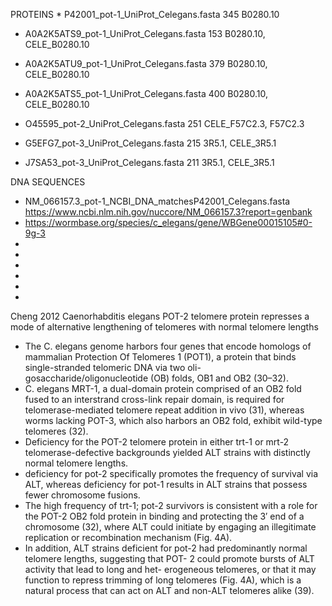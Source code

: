 
PROTEINS
	* P42001_pot-1_UniProt_Celegans.fasta 		345 B0280.10
* A0A2K5ATS9_pot-1_UniProt_Celegans.fasta 	153 B0280.10, CELE_B0280.10
* A0A2K5ATU9_pot-1_UniProt_Celegans.fasta	379 B0280.10, CELE_B0280.10
* A0A2K5ATS5_pot-1_UniProt_Celegans.fasta 	400 B0280.10, CELE_B0280.10

* O45595_pot-2_UniProt_Celegans.fasta		251 CELE_F57C2.3, F57C2.3

* G5EFG7_pot-3_UniProt_Celegans.fasta		215 3R5.1, CELE_3R5.1
* J7SA53_pot-3_UniProt_Celegans.fasta		211 3R5.1, CELE_3R5.1

DNA SEQUENCES
* NM_066157.3_pot-1_NCBI_DNA_matchesP42001_Celegans.fasta https://www.ncbi.nlm.nih.gov/nuccore/NM_066157.3?report=genbank
* https://wormbase.org/species/c_elegans/gene/WBGene00015105#0-9g-3 
* 
* 
* 
* 
* 
* 




Cheng 2012 Caenorhabditis elegans POT-2 telomere protein represses a mode of alternative lengthening of telomeres with normal telomere lengths
* The C. elegans genome harbors four genes that encode
homologs of mammalian Protection Of Telomeres 1 (POT1),
a protein that binds single-stranded telomeric DNA via two oli-
gosaccharide/oligonucleotide (OB) folds, OB1 and OB2 (30–32).
* C. elegans MRT-1, a dual-domain protein comprised of an OB2
fold fused to an interstrand cross-link repair domain, is required for
telomerase-mediated telomere repeat addition in vivo (31),
whereas worms lacking POT-3, which also harbors an OB2 fold,
exhibit wild-type telomeres (32). 
* Deficiency for the POT-2 telomere protein in either trt-1 or mrt-2 telomerase-defective backgrounds yielded ALT strains with distinctly normal telomere lengths.
* deficiency for pot-2
specifically promotes the frequency of survival via ALT, whereas
deficiency for pot-1 results in ALT strains that possess fewer
chromosome fusions.
* The high frequency of trt-1; pot-2 survivors
is consistent with a role for the POT-2 OB2 fold protein in binding
and protecting the 3′ end of a chromosome (32), where ALT could
initiate by engaging an illegitimate replication or recombination
mechanism (Fig. 4A).
* In addition, ALT strains deficient for pot-2
had predominantly normal telomere lengths, suggesting that POT-
2 could promote bursts of ALT activity that lead to long and het-
erogeneous telomeres, or that it may function to repress trimming
of long telomeres (Fig. 4A), which is a natural process that can act
on ALT and non-ALT telomeres alike (39).



